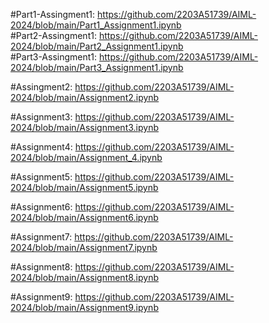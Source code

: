 #Part1-Assingment1: https://github.com/2203A51739/AIML-2024/blob/main/Part1_Assignment1.ipynb      
#Part2-Assingment1: https://github.com/2203A51739/AIML-2024/blob/main/Part2_Assignment1.ipynb  
#Part3-Assingment1: https://github.com/2203A51739/AIML-2024/blob/main/Part3_Assignment1.ipynb

#Assingment2: https://github.com/2203A51739/AIML-2024/blob/main/Assignment2.ipynb

#Assignment3: https://github.com/2203A51739/AIML-2024/blob/main/Assignment3.ipynb

#Assignment4: https://github.com/2203A51739/AIML-2024/blob/main/Assignment_4.ipynb

#Assignment5: https://github.com/2203A51739/AIML-2024/blob/main/Assignment5.ipynb

#Assignment6: https://github.com/2203A51739/AIML-2024/blob/main/Assignment6.ipynb

#Assignment7: https://github.com/2203A51739/AIML-2024/blob/main/Assignment7.ipynb

#Assignment8: https://github.com/2203A51739/AIML-2024/blob/main/Assignment8.ipynb

#Assignment9: https://github.com/2203A51739/AIML-2024/blob/main/Assignment9.ipynb
